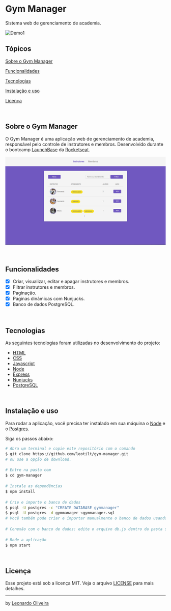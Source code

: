 # Gym Manager

<p>Sistema web de gerenciamento de academia.</p>

![Demo1](https://github.com/leotilt/gym-manager/blob/main/src/assets/to_readme/demo%201.gif)


## Tópicos 

[Sobre o Gym Manager](#sobre-o-gym-manager)

[Funcionalidades](#funcionalidades)

[Tecnologias](#tecnologias)

[Instalação e uso](#instalação-e-uso)

[Licença](#licença)

<br>

## Sobre o Gym Manager

O Gym Manager é uma aplicação web de gerenciamento de academia, responsável pelo controle de instrutores e membros. Desenvolvido durante o bootcamp [LaunchBase](https://rocketseat.com.br/launchbase) da [Rocketseat](https://rocketseat.com.br/). 


![Demo2](https://github.com/leotilt/gym-manager/blob/main/src/assets/to_readme/demo2.gif)


<br>

## Funcionalidades

- [X] Criar, visualizar, editar e apagar instrutores e membros.
- [X] Filtrar instrutores e membros.
- [X] Paginação.
- [X] Páginas dinâmicas com Nunjucks.
- [X] Banco de dados PostgreSQL.

<br>

## Tecnologias

As seguintes tecnologias foram utilizadas no desenvolvimento do projeto:

- [HTML](https://devdocs.io/html/)
- [CSS](https://devdocs.io/css/)
- [Javascript](https://devdocs.io/javascript/)
- [Node](https://nodejs.org/en/)
- [Express](https://expressjs.com/)
- [Nunjucks](https://mozilla.github.io/nunjucks/)
- [PostgreSQL](https://www.postgresql.org/)

<br>

## Instalação e uso

Para rodar a aplicação, você precisa ter instalado em sua máquina o [Node](https://nodejs.org/en/) e o [Postgres](https://www.postgresql.org/).

Siga os passos abaixo:
```bash
# Abra um terminal e copie este repositório com o comando
$ git clone https://github.com/leotilt/gym-manager.git
# ou use a opção de download.
    
# Entre na pasta com 
$ cd gym-manager

# Instale as dependências
$ npm install
    
# Crie e importe o banco de dados
$ psql -U postgres -c "CREATE DATABASE gymmanager"
$ psql -U postgres -d gymmanager <gymmanager.sql
# Você também pode criar e importar manualmente o banco de dados usando o Postbird ou pgAdmin.
    
# Conexão com o banco de dados: edite o arquivo db.js dentro da pasta src/config com o seu user e password do Postgres.

# Rode a aplicação
$ npm start
```

<br>

## Licença

Esse projeto está sob a licença MIT. Veja o arquivo [LICENSE](/LICENSE) para mais detalhes.

---

 by [Leonardo Oliveira](https://github.com/leotilt)
